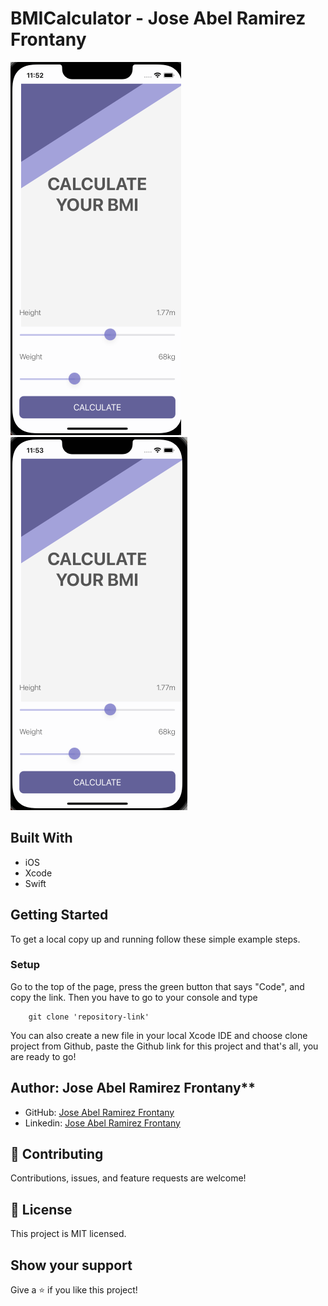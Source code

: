 # BMICalculator - Jose Abel Ramirez Frontany

![screenshot](./app_screenshot1.png)
![screenshot](./app_screenshot2.png)

## Built With

- iOS
- Xcode
- Swift

## Getting Started

To get a local copy up and running follow these simple example steps.

### Setup

Go to the top of the page, press the green button that says "Code", and copy the link. Then you have to go to your console and type

```
    git clone 'repository-link'
```

You can also create a new file in your local Xcode IDE and choose clone project from Github, paste the Github link for this project and that's all, you are ready to go!


## Author: Jose Abel Ramirez Frontany\*\*

- GitHub: [Jose Abel Ramirez Frontany](https://github.com/jose-Abel)
- Linkedin: [Jose Abel Ramirez Frontany](www.linkedin.com/in/joseabelramirezfrontany)

## 🤝 Contributing

Contributions, issues, and feature requests are welcome!

## 📝 License

This project is MIT licensed.

## Show your support

Give a ⭐️ if you like this project!